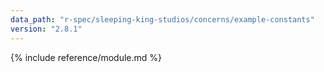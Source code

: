 ```yaml
---
data_path: "r-spec/sleeping-king-studios/concerns/example-constants"
version: "2.8.1"
---
```


{% include reference/module.md %}
